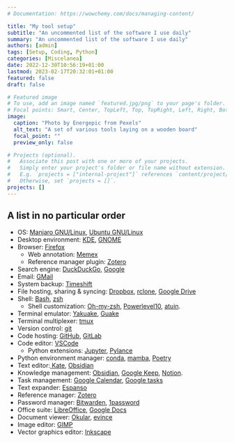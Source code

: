 ```yaml
---
# Documentation: https://wowchemy.com/docs/managing-content/

title: "My tool setup"
subtitle: "An uncommented list of the software I use daily"
summary: "An uncommented list of the software I use daily"
authors: [admin]
tags: [Setup, Coding, Python]
categories: [Miscelanea]
date: 2022-12-30T10:56:19+01:00
lastmod: 2023-02-17T20:32:01+01:00
featured: false
draft: false

# Featured image
# To use, add an image named `featured.jpg/png` to your page's folder.
# Focal points: Smart, Center, TopLeft, Top, TopRight, Left, Right, BottomLeft, Bottom, BottomRight.
image:
  caption: "Photo by Energepic from Pexels"
  alt_text: "A set of various tools laying on a wooden board"
  focal_point: ""
  preview_only: false

# Projects (optional).
#   Associate this post with one or more of your projects.
#   Simply enter your project's folder or file name without extension.
#   E.g. `projects = ["internal-project"]` references `content/project/deep-learning/index.md`.
#   Otherwise, set `projects = []`.
projects: []
---
```


## A list in no particular order

- OS: [Manjaro GNU/Linux](https://manjaro.org/), [Ubuntu GNU/Linux](https://ubuntu.com/)
- Desktop environment: [KDE](https://kde.org/), [GNOME](https://www.gnome.org/)
- Browser: [Firefox](https://www.mozilla.org/en-US/firefox/new/)
	- Web annotation: [Memex](https://memex.garden/)
	- Reference manager plugin: [Zotero](https://zotero.org/)
- Search engine: [DuckDuckGo](https://duckduckgo.com/), [Google](https://www.google.com/)
- Email: [GMail](https://www.mail.google.com/)
- System backup: [Timeshift](https://github.com/linuxmint/timeshift) 
- File hosting, sharing & syncing: [Dropbox](https://www.dropbox.com), [rclone](https://rclone.org/), [Google Drive](https://drive.google.com/drive/)
- Shell: [Bash](https://www.gnu.org/software/bash/), [zsh](https://www.zsh.org/) 
  - Shell customization: [Oh-my-zsh](https://ohmyz.sh/), [Powerlevel10](https://github.com/romkatv/powerlevel10k), [atuin](https://atuin.sh/).
- Terminal emulator: [Yakuake](https://apps.kde.org/yakuake/), [Guake](http://guake-project.org)
- Terminal multiplexer: [tmux](https://github.com/tmux/tmux)
- Version control: [git](https://git-scm.com/)
- Code hosting: [GitHub](github.com/), [GitLab](https://about.gitlab.com/)
- Code editor: [VSCode](https://code.visualstudio.com/)
	- Python extensions: [Jupyter](https://pypi.org/project/jupyter/), [Pylance](https://marketplace.visualstudio.com/items?itemName=ms-python.vscode-pylance)
- Python environment manager: [conda](https://conda.io/), [mamba](https://mamba.readthedocs.io/), [Poetry](https://python-poetry.org/)
- Text editor:[ Kate](https://apps.kde.org/kate/), [Obsidian](https://obsidian.md/)
- Knowledge management: [Obsidian](https://obsidian.md/), [Google Keep](https://keep.google.com/), [Notion](https://www.notion.so/).
- Task management: [Google Calendar](calendar.google.com/), [Google tasks](https://support.google.com/calendar/answer/106237)
- Text expander: [Espanso](https://espanso.org/)
- Reference manager: [Zotero](https://zotero.org/)
- Password manager: [Bitwarden](https://bitwarden.com/), [1password](https://1password.com)
- Office suite: [LibreOffice](https://www.libreoffice.org/), [Google Docs](https://docs.google.com/)
- Document viewer: [Okular](https://okular.kde.org/), [evince](https://wiki.gnome.org/Apps/Evince)
- Image editor: [GIMP](https://www.gimp.org/)
- Vector graphics editor: [Inkscape](https://inkscape.org/)

